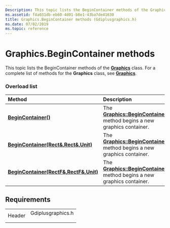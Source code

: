```yaml
---
Description: This topic lists the BeginContainer methods of the Graphics class. For a complete list of methods for the Graphics class, see Graphics.
ms.assetid: f4a031db-eb60-4d01-b8e1-43ba7de41630
title: Graphics.BeginContainer methods (Gdiplusgraphics.h)
ms.date: 07/02/2019
ms.topic: reference
---
```


# Graphics.BeginContainer methods

This topic lists the BeginContainer methods of the [**Graphics**](https://msdn.microsoft.com/library/ms534453(v=VS.85).aspx) class. For a complete list of methods for the **Graphics** class, see [**Graphics**](https://msdn.microsoft.com/library/ms534453(v=VS.85).aspx).

### Overload list



| Method                                                                                                                      | Description                                                                                                                                                              |
|:----------------------------------------------------------------------------------------------------------------------------|:-------------------------------------------------------------------------------------------------------------------------------------------------------------------------|
| [**BeginContainer()**](https://msdn.microsoft.com/library/ms536156(v=VS.85).aspx)                                                         | The [**Graphics::BeginContainer**](https://msdn.microsoft.com/library/ms536156(v=VS.85).aspx) method begins a new graphics container. <br/>                                      |
| [**BeginContainer(Rect&,Rect&,Unit)**](https://msdn.microsoft.com/library/ms536158(v=VS.85).aspx)     | The [**Graphics::BeginContainer**](https://msdn.microsoft.com/library/ms536158(v=VS.85).aspx) method begins a new graphics container.<br/>   |
| [**BeginContainer(RectF&,RectF&,Unit)**](https://msdn.microsoft.com/library/ms536157(v=VS.85).aspx) | The [**Graphics::BeginContainer**](https://msdn.microsoft.com/library/ms536157(v=VS.85).aspx) method begins a new graphics container.<br/> |



## Requirements



|                   |                                                                                              |
|-------------------|----------------------------------------------------------------------------------------------|
| Header<br/> | <dl> <dt>Gdiplusgraphics.h</dt> </dl> |



 

 




